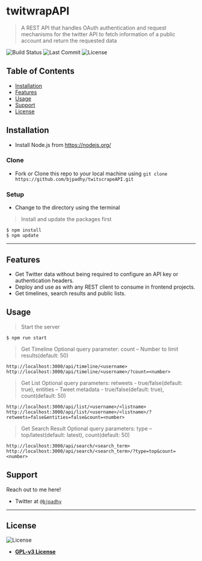 # twitwrapAPI

> A REST API that handles OAuth authentication and request mechanisms for the twitter API to fetch information of a public account and return the requested data


![Build Status](https://img.shields.io/github/workflow/status/bjpadhy/twitscrapeAPI/Node.js%20CI/master)
![Last Commit](https://img.shields.io/github/last-commit/bjpadhy/twitscrapeAPI/master)
![License](https://img.shields.io/npm/l/scrape-twitter)

## Table of Contents

- [Installation](#installation)
- [Features](#features)
- [Usage](#usage)
- [Support](#support)
- [License](#license)


## Installation

- Install Node.js from https://nodejs.org/

### Clone

- Fork or Clone this repo to your local machine using `git clone https://github.com/bjpadhy/twitscrapeAPI.git`

### Setup

- Change to the directory using the terminal

> Install and update the packages first

```shell
$ npm install
$ npm update
```
---

## Features

- Get Twitter data without being required to configure an API key or authentication headers.
- Deploy and use as with any REST client to consume in frontend projects.
- Get timelines, search results and public lists.


## Usage

> Start the server
```shell
$ npm run start
```

> Get Timeline
> Optional query parameter: count – Number to limit results(default: 50)
```shell
http://localhost:3000/api/timeline/<username>
http://localhost:3000/api/timeline/<username>/?count=<number>
```

> Get List
> Optional query parameters: retweets - true/false(default: true), entities – Tweet metadata - true/false(default: true), count(default: 50)
```shell
http://localhost:3000/api/list/<username>/<listname>
http://localhost:3000/api/list/<username>/<listname>/?retweets=false&entities=false&count=<number>
```

> Get Search Result
> Optional query parameters: type – top/latest(default: latest), count(default: 50)
```shell
http://localhost:3000/api/search/<search_term>
http://localhost:3000/api/search/<search_term>/?type=top&count=<number>
```


## Support

Reach out to me here!

- Twitter at <a href="https://twitter.com/bjpadhy" target="_blank">`@bjpadhy`</a>

---


## License

![License](https://img.shields.io/npm/l/scrape-twitter)

- **[GPL-v3 License](https:/opensource.org/licenses/GPL-3.0)**
